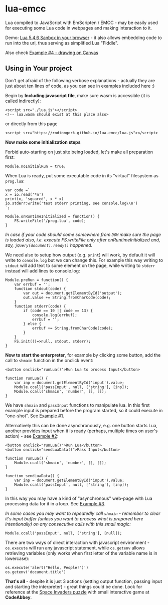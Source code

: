 # lua-emcc

Lua compiled to JavaScript with EmScripten / EMCC - may be easily used for executing some
Lua code in webpages and making interaction to it.

Demo: [Lua 5.4.6 Sanbox in your browser](https://rodiongork.github.io/lua-emcc) - it also allows embedding
code to run into the url, thus serving as simplified Lua "Fiddle".

Also check [Example #4 - drawing on Canvas](https://rodiongork.github.io/lua-emcc/example4.html)

## Using in Your project

Don't get afraid of the following verbose explanations - actually they are just about ten lines of code, as you
can see in examples included here :)

Begin by **Including javascript file**, make sure wasm is accessible (it is called indirectly):

    <script src="./lua.js"></script>
    <!-- lua.wasm should exist at this place also>

or directly from this page

    <script src="https://rodiongork.github.io/lua-emcc/lua.js"></script>

**Now make some initialization steps**

Forbid auto-starting on just site being loaded, let's make all preparation first:

    Module.noInitialRun = true;

When Lua is ready, put some executable code in its "virtual" filesystem as `prog.lua`:

    var code =`
    x = io.read('*n')
    print(x, 'squared', x * x)
    io.stderr:write('test stderr printing, see console.log\\n')
    `;

    Module.onRuntimeInitialized = function() {
        FS.writeFile('/prog.lua', code);
    }

_In case if your code should come somewhere from `DOM` make sure the page is loaded also,
i.e. execute FS.writeFile only after onRuntimeInitialized and, say, `jQuery(document).ready()`
happened._

We need also to setup how output (e.g. `print`) will work, by default it will write to `console.log`
but we can change this. For example this way writing to `stdout` will add text to some
element on the page, while writing to `stderr` instead will add lines to console.log:

    Module.preRun = function() {
        var errbuf = '';
        function stdout(code) {
            var out = document.getElementById('output');
            out.value += String.fromCharCode(code);
        }
        function stderr(code) {
            if (code == 10 || code == 13) {
                console.log(errbuf);
                errbuf = '';
            } else {
                errbuf += String.fromCharCode(code);
            }
        }
        FS.init(()=>null, stdout, stderr);
    }

**Now to start the enterpreter**, for example by clicking some button, add the call to `shmain`
function in the onclick event:

    <button onclick="runLua()">Run Lua to process Input</button>

    function runLua() {
        var inp = document.getElementById('input').value;
        Module.ccall('passInput', null, ['string'], [inp]);
        Module.ccall('shmain', 'number', [], []);
    }

We have `shmain` and `passInput` functions to manipulate lua. In this first example
input is prepared before the program started, so it could execute in "one-shot".
See [Example #1](https://rodiongork.github.io/lua-emcc/example1.html).

Alternatively this can be done asynchronously, e.g. one button starts Lua, another
provides input when it is ready (perhaps, multiple times on user's action) - see
[Example #2](https://rodiongork.github.io/lua-emcc/example2.html):

    <button onclick="runLua()">Run Lua</button>
    <button onclick="sendLuaData()">Pass Input</button>

    function runLua() {
        Module.ccall('shmain', 'number', [], []);
    }

    function sendLuaData() {
        var inp = document.getElementById('input').value;
        Module.ccall('passInput', null, ['string'], [inp]);
    }

In this way you may have a kind of "asynchronous" web-page with Lua processing data
for it in a loop. See [Example #3](https://rodiongork.github.io/lua-emcc/example3.html).

_In some cases you may want to repeatedly call `shmain` - remember to clear it's input
buffer (unless you want to process what is prepared here intentionally) on any consecutive
calls with this small magic:_

    Module.ccall('passInput', null, ['string'], [null]);

There are two ways of direct interaction with javascript environment - `os.execute` will
run any javascript statement, while `os.getenv` allows retrieving variables (only
works when first letter of the variable name is in lowercase):

    os.execute('alert("Hello, People!")')
    os.getenv('document.title')

**That's all** - despite it is just 3 actions (setting output function, passing input and
starting the interpreter) - great things could be done. Look for reference at the
[Space Invaders puzzle](https://www.codeabbey.com/index/task_view/space-invaders) with
small interactive game at **CodeAbbey**.
